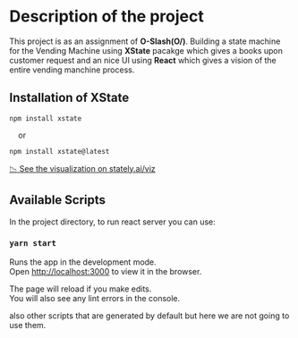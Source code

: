 # Description of the project

This project is as an assignment of **O-Slash(O/)**. Building a state machine for the Vending Machine using **XState** pacakge which gives a books upon customer request and an nice UI using **React** which gives a vision of the entire vending manchine process.

## Installation of XState
```
npm install xstate
```
&nbsp;&nbsp;&nbsp;&nbsp;or

```
npm install xstate@latest
```

[📉 See the visualization on stately.ai/viz](https://stately.ai/viz/92a01aa7-3382-4e4d-a82b-9126afd99fd2 "Vending Machine state diagram")


## Available Scripts

In the project directory, to run react server you can use:

### `yarn start`

Runs the app in the development mode.\
Open [http://localhost:3000](http://localhost:3000) to view it in the browser.

The page will reload if you make edits.\
You will also see any lint errors in the console.

also other scripts that are generated by default but here we are not going to use them.
